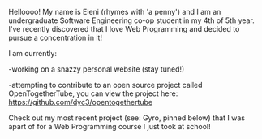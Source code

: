 <!--- ![Eleni's Logo](https://github.com/elenirotsides/My-Personal-Website/blob/dev/src/public/ER_logo.png?raw=true) --->

Helloooo! My name is Eleni (rhymes with 'a penny') and I am an undergraduate Software Engineering co-op student in my 4th of 5th year. I've recently discovered that I love Web Programming and decided to pursue a concentration in it!

I am currently:

-working on a snazzy personal website (stay tuned!)

-attempting to contribute to an open source project called OpenTogetherTube, you can view the project here: https://github.com/dyc3/opentogethertube

Check out my most recent project (see: Gyro, pinned below) that I was apart of for a Web Programming course I just took at school!
